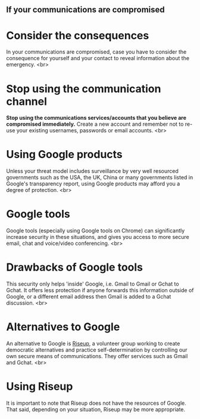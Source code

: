 
## If your communications are compromised

# Consider the consequences
In your communications are compromised, case you have to consider the consequence for yourself and your contact to reveal information about the emergency.
&lt;br&gt;
# Stop using the communication channel
**Stop using the communications services/accounts that you believe are compromised immediately.** Create a new account and remember not to re-use your existing usernames, passwords or email accounts.
&lt;br&gt;
# Using Google products
Unless your threat model includes surveillance by very well resourced governments such as the USA, the UK, China or many governments listed in Google&#39;s transparency report, using Google products may afford you a degree of protection.
&lt;br&gt;
# Google tools
Google tools (especially using Google tools on Chrome) can significantly increase security in these situations, and gives you access to more secure email, chat and voice/video conferencing.
&lt;br&gt;
# Drawbacks of Google tools
This security only helps &#39;inside&#39; Google, i.e. Gmail to Gmail or Gchat to Gchat. It offers less protection if anyone forwards this information outside of Google, or a different email address then Gmail is added to a Gchat discussion.
&lt;br&gt;
# Alternatives to Google
An alternative to Google is [Riseup](https://www.riseup.net/), a volunteer group working to create democratic alternatives and practice self-determination by controlling our own secure means of communications. They offer services such as Gmail and Gchat.
&lt;br&gt;
# Using Riseup
It is important to note that Riseup does not have the resources of Google. That said, depending on your situation, Riseup may be more appropriate.
